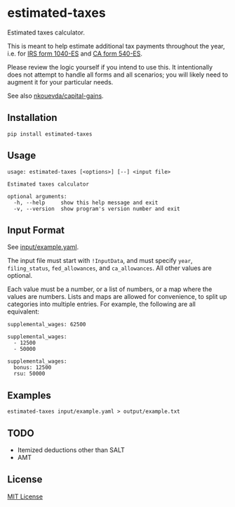 # estimated-taxes

Estimated taxes calculator.

This is meant to help estimate additional tax payments throughout the year, i.e.
for [IRS form 1040-ES](https://www.irs.gov/pub/irs-pdf/f1040es.pdf) and [CA form
540-ES](https://www.ftb.ca.gov/forms/2019/19_540es.pdf).

Please review the logic yourself if you intend to use this. It intentionally
does not attempt to handle all forms and all scenarios; you will likely need to
augment it for your particular needs.

See also [nkouevda/capital-gains](https://github.com/nkouevda/capital-gains).

## Installation

    pip install estimated-taxes

## Usage

```
usage: estimated-taxes [<options>] [--] <input file>

Estimated taxes calculator

optional arguments:
  -h, --help     show this help message and exit
  -v, --version  show program's version number and exit
```

## Input Format

See [input/example.yaml](input/example.yaml).

The input file must start with `!InputData`, and must specify `year`,
`filing_status`, `fed_allowances`, and `ca_allowances`. All other values are
optional.

Each value must be a number, or a list of numbers, or a map where the values are
numbers. Lists and maps are allowed for convenience, to split up categories into
multiple entries. For example, the following are all equivalent:

```
supplemental_wages: 62500

supplemental_wages:
  - 12500
  - 50000

supplemental_wages:
  bonus: 12500
  rsu: 50000
```

## Examples

    estimated-taxes input/example.yaml > output/example.txt

## TODO

- Itemized deductions other than SALT
- AMT

## License

[MIT License](LICENSE.txt)
